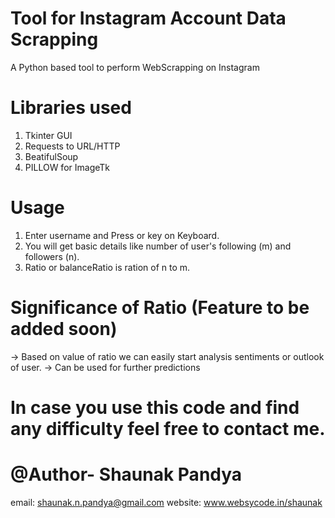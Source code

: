 # Tool for Instagram Account Data Scrapping
A Python based tool to perform WebScrapping on Instagram

# Libraries used
1) Tkinter GUI
2) Requests to URL/HTTP
3) BeatifulSoup
4) PILLOW for ImageTk

# Usage
1) Enter username and Press <Enter> or <Return> key on Keyboard.
2) You will get basic details like number of user's following (m) and followers (n).
3) Ratio or balanceRatio is ration of n to m.
  
# Significance of Ratio  (Feature to be added soon)
-> Based on value of ratio we can easily start analysis sentiments or outlook of user.
-> Can be used for further predictions


# In case you use this code and find any difficulty feel free to contact me.

# @Author- Shaunak Pandya
email: shaunak.n.pandya@gmail.com
website: www.websycode.in/shaunak
